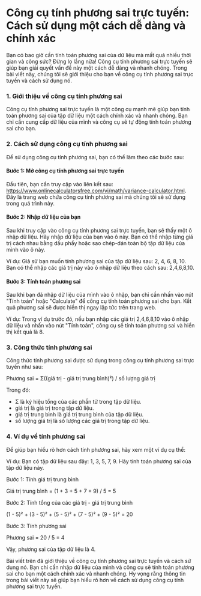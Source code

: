 Công cụ tính phương sai trực tuyến: Cách sử dụng một cách dễ dàng và chính xác
==============================================================================

Bạn có bao giờ cần tính toán phương sai của dữ liệu mà mất quá nhiều thời gian và công sức? Đừng lo lắng nữa! Công cụ tính phương sai trực tuyến sẽ giúp bạn giải quyết vấn đề này một cách dễ dàng và nhanh chóng. Trong bài viết này, chúng tôi sẽ giới thiệu cho bạn về công cụ tính phương sai trực tuyến và cách sử dụng nó.

### 1. Giới thiệu về công cụ tính phương sai

Công cụ tính phương sai trực tuyến là một công cụ mạnh mẽ giúp bạn tính toán phương sai của tập dữ liệu một cách chính xác và nhanh chóng. Bạn chỉ cần cung cấp dữ liệu của mình và công cụ sẽ tự động tính toán phương sai cho bạn.

### 2. Cách sử dụng công cụ tính phương sai

Để sử dụng công cụ tính phương sai, bạn có thể làm theo các bước sau:

#### Bước 1: Mở công cụ tính phương sai trực tuyến

Đầu tiên, bạn cần truy cập vào liên kết sau: <https://www.onlinecalculatorsfree.com/vi/math/variance-calculator.html>. Đây là trang web chứa công cụ tính phương sai mà chúng tôi sẽ sử dụng trong quá trình này.

#### Bước 2: Nhập dữ liệu của bạn

Sau khi truy cập vào công cụ tính phương sai trực tuyến, bạn sẽ thấy một ô nhập dữ liệu. Hãy nhập dữ liệu của bạn vào ô này. Bạn có thể nhập từng giá trị cách nhau bằng dấu phẩy hoặc sao chép-dán toàn bộ tập dữ liệu của mình vào ô này.

Ví dụ: Giả sử bạn muốn tính phương sai của tập dữ liệu sau: 2, 4, 6, 8, 10. Bạn có thể nhập các giá trị này vào ô nhập dữ liệu theo cách sau: 2,4,6,8,10.

#### Bước 3: Tính toán phương sai

Sau khi bạn đã nhập dữ liệu của mình vào ô nhập, bạn chỉ cần nhấn vào nút "Tính toán" hoặc "Calculate" để công cụ tính toán phương sai cho bạn. Kết quả phương sai sẽ được hiển thị ngay lập tức trên trang web.

Ví dụ: Trong ví dụ trước đó, nếu bạn nhập các giá trị 2,4,6,8,10 vào ô nhập dữ liệu và nhấn vào nút "Tính toán", công cụ sẽ tính toán phương sai và hiển thị kết quả là 8.

### 3. Công thức tính phương sai

Công thức tính phương sai được sử dụng trong công cụ tính phương sai trực tuyến như sau:

Phương sai = Σ((giá trị - giá trị trung bình)²) / số lượng giá trị

Trong đó:

- Σ là ký hiệu tổng của các phần tử trong tập dữ liệu.
- giá trị là giá trị trong tập dữ liệu.
- giá trị trung bình là giá trị trung bình của tập dữ liệu.
- số lượng giá trị là số lượng các giá trị trong tập dữ liệu.

### 4. Ví dụ về tính phương sai

Để giúp bạn hiểu rõ hơn cách tính phương sai, hãy xem một ví dụ cụ thể:

Ví dụ: Bạn có tập dữ liệu sau đây: 1, 3, 5, 7, 9. Hãy tính toán phương sai của tập dữ liệu này.

Bước 1: Tính giá trị trung bình

Giá trị trung bình = (1 + 3 + 5 + 7 + 9) / 5 = 5

Bước 2: Tính tổng của các giá trị - giá trị trung bình

(1 - 5)² + (3 - 5)² + (5 - 5)² + (7 - 5)² + (9 - 5)² = 20

Bước 3: Tính phương sai

Phương sai = 20 / 5 = 4

Vậy, phương sai của tập dữ liệu là 4.

Bài viết trên đã giới thiệu về công cụ tính phương sai trực tuyến và cách sử dụng nó. Bạn chỉ cần nhập dữ liệu của mình và công cụ sẽ tính toán phương sai cho bạn một cách chính xác và nhanh chóng. Hy vọng rằng thông tin trong bài viết này sẽ giúp bạn hiểu rõ hơn về cách sử dụng công cụ tính phương sai trực tuyến.